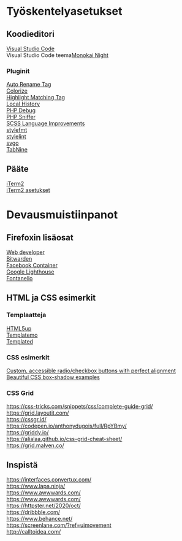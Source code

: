 # Työskentelyasetukset

## Koodieditori

[Visual Studio Code](https://code.visualstudio.com/)<br/>
Visual Studio Code teema[Monokai Night](https://marketplace.visualstudio.com/items?itemName=fabiospampinato.vscode-monokai-night)<br/>

### Pluginit
[Auto Rename Tag](https://marketplace.visualstudio.com/items?itemName=formulahendry.auto-rename-tag)<br/>
[Colorize](https://marketplace.visualstudio.com/items?itemName=kamikillerto.vscode-colorize)<br/>
[Highlight Matching Tag](https://marketplace.visualstudio.com/items?itemName=vincaslt.highlight-matching-tag)<br/>
[Local History](https://marketplace.visualstudio.com/items?itemName=xyz.local-history)<br/>
[PHP Debug](https://marketplace.visualstudio.com/items?itemName=felixfbecker.php-debug)<br/>
[PHP Sniffer](https://marketplace.visualstudio.com/items?itemName=wongjn.php-sniffer)<br/>
[SCSS Language Improvements](https://marketplace.visualstudio.com/items?itemName=cssinate.scss-language-improvements)<br/>
[stylefmt](https://marketplace.visualstudio.com/items?itemName=ronilaukkarinen.vscode-stylefmt)<br/>
[stylelint](https://marketplace.visualstudio.com/items?itemName=stylelint.vscode-stylelint)<br/>
[svgo](https://marketplace.visualstudio.com/items?itemName=1000ch.svgo)<br/>
[TabNine](https://marketplace.visualstudio.com/items?itemName=TabNine.tabnine-vscode)<br/>

## Pääte
[iTerm2](https://www.iterm2.com/)<br/>
[iTerm2 asetukset](https://github.com/lauri-hokkanen/iterm-settings/blob/main/iterm2-settings.json)<br/>

# Devausmuistiinpanot

## Firefoxin lisäosat
[Web developer](https://addons.mozilla.org/en-US/firefox/addon/web-developer/)<br/>
[Bitwarden](https://addons.mozilla.org/en-US/firefox/addon/bitwarden-password-manager/)<br/>
[Facebook Container](https://addons.mozilla.org/en-US/firefox/addon/facebook-container/)<br/>
[Google Lighthouse](https://addons.mozilla.org/en-US/firefox/addon/google-lighthouse/)<br/>
[Fontanello](https://addons.mozilla.org/en-US/firefox/addon/fontanello/)<br/>

## HTML ja CSS esimerkit

### Templaatteja
[HTML5up](https://html5up.net)<br/>
[Templatemo](https://templatemo.com/)<br/>
[Templated](https://templated.co/)<br/>

### CSS esimerkit
[Custom, accessible radio/checkbox buttons with perfect alignment](https://codyhouse.co/blog/post/custom-accessible-radio-checkbox-buttons-vertical-alignment)<br/>
[Beautiful CSS box-shadow examples](https://getcssscan.com/css-box-shadow-examples)

### CSS Grid
https://css-tricks.com/snippets/css/complete-guide-grid/<br/>
https://grid.layoutit.com/<br/>
https://cssgr.id/<br/>
https://codepen.io/anthonydugois/full/RpYBmy/<br/>
https://griddy.io/<br/>
https://alialaa.github.io/css-grid-cheat-sheet/<br/>
https://grid.malven.co/<br/>


## Inspistä
https://interfaces.convertux.com/<br/>
https://www.lapa.ninja/<br/>
https://www.awwwards.com/<br/>
https://www.awwwards.com/<br/>
https://httpster.net/2020/oct/<br/>
https://dribbble.com/<br/>
https://www.behance.net/<br/>
https://screenlane.com/?ref=uimovement<br/>
http://calltoidea.com/<br/>

